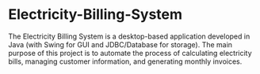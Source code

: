 # Electricity-Billing-System
The Electricity Billing System is a desktop-based application developed in Java (with Swing for GUI and JDBC/Database for storage). The main purpose of this project is to automate the process of calculating electricity bills, managing customer information, and generating monthly invoices.
